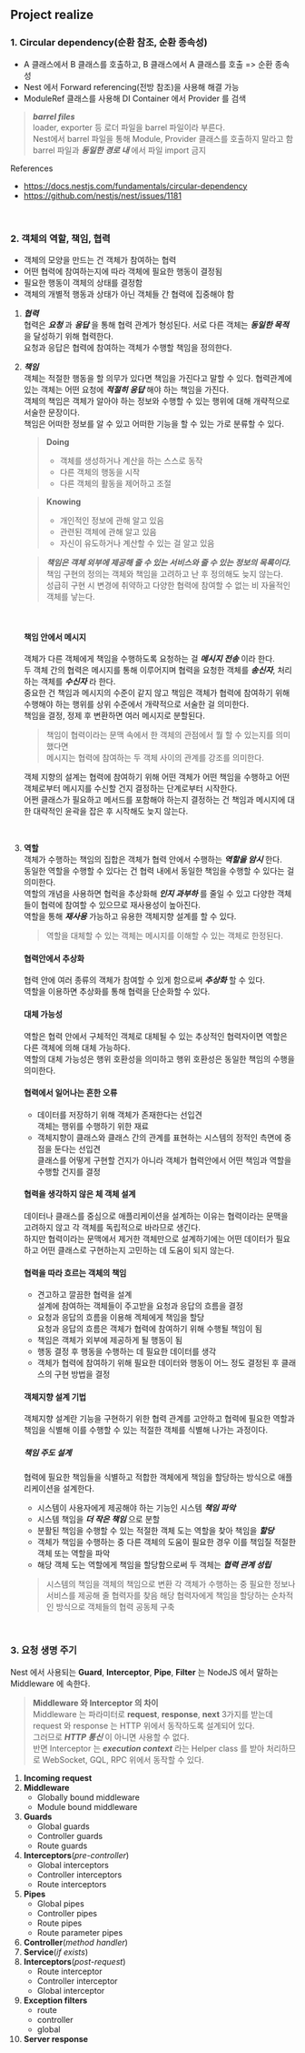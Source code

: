 ## Project realize
### 1. Circular dependency(순환 참조, 순환 종속성)
- A 클래스에서 B 클래스를 호출하고, B 클래스에서 A 클래스를 호출 => 순환 종속성
- Nest 에서 Forward referencing(전방 참조)을 사용해 해결 가능
- ModuleRef 클래스를 사용해 DI Container 에서 Provider 를 검색

> **_barrel files_**  
> loader, exporter 등 로더 파일을 barrel 파일이라 부른다.  
> Nest에서 barrel 파일을 통해 Module, Provider 클래스를 호출하지 말라고 함  
> barrel 파일과 **_동일한 경로 내_** 에서 파일 import 금지

References
- https://docs.nestjs.com/fundamentals/circular-dependency
- https://github.com/nestjs/nest/issues/1181  

<br>

### 2. 객체의 역할, 책임, 협력
- 객체의 모양을 만드는 건 객체가 참여하는 협력
- 어떤 협력에 참여하는지에 따라 객체에 필요한 행동이 결정됨
- 필요한 행동이 객체의 상태를 결정함
- 객체의 개별적 행동과 상태가 아닌 객체들 간 협력에 집중해야 함  
  

1. **_협력_**  
협력은 **_요청_** 과 **_응답_** 을 통해 협력 관계가 형성된다. 서로 다른 객체는 **_동일한 목적_** 을 달성하기 위해 협력한다.  
요청과 응답은 협력에 참여하는 객체가 수행할 책임을 정의한다.  
  

2. **_책임_**  
객체는 적절한 행동을 할 의무가 있다면 책임을 가진다고 말할 수 있다. 협력관계에 있는 객체는 어떤 요청에 **_적절히 응답_** 해야 하는 책임을 가진다.  
객체의 책임은 객체가 알아야 하는 정보와 수행할 수 있는 행위에 대해 개략적으로 서술한 문장이다.  
책임은 어떠한 정보를 알 수 있고 어떠한 기능을 할 수 있는 가로 분류할 수 있다.  
    > **Doing**  
    > - 객체를 생성하거나 계산을 하는 스스로 동작
    > - 다른 객체의 행동을 시작
    > - 다른 객체의 활동을 제어하고 조절  
    
    > **Knowing**
    > - 개인적인 정보에 관해 알고 있음
    > - 관련된 객체에 관해 알고 있음
    > - 자신이 유도하거나 계산할 수 있는 걸 알고 있음  
    
    > **_책임은 객체 외부에 제공해 줄 수 있는 서비스와 줄 수 있는 정보의 목록이다._**  
    책임 구현의 정의는 객체와 책임을 고려하고 난 후 정의해도 늦지 않는다.  
    성급히 구현 시 변경에 취약하고 다양한 협력에 참여할 수 없는 비 자율적인 객체를 낳는다.  
   
    <br>  
    
    #### 책임 안에서 메시지
    객체가 다른 객체에게 책임을 수행하도록 요청하는 걸 **_메시지 전송_** 이라 한다.  
    두 객체 간의 협력은 메시지를 통해 이루어지며 협력을 요청한 객체를 **_송신자_**, 처리하는 객체를 **_수신자_** 라 한다.  
    중요한 건 책임과 메시지의 수준이 같지 않고 책임은 객체가 협력에 참여하기 위해 수행해야 하는 행위를 상위 수준에서 개략적으로 서술한 걸 의미한다.  
    책임을 결정, 정제 후 변환하면 여러 메시지로 분할된다.  
    
    > 책임이 협력이라는 문맥 속에서 한 객체의 관점에서 뭘 할 수 있는지를 의미했다면  
    메시지는 협력에 참여하는 두 객체 사이의 관계를 강조를 의미한다.  
    
    객체 지향의 설계는 협력에 참여하기 위해 어떤 객체가 어떤 책임을 수행하고 어떤 객체로부터 메시지를 수신할 건지 결정하는 단계로부터 시작한다.  
    어쩐 클래스가 필요하고 메서드를 포함해야 하는지 결정하는 건 책임과 메시지에 대한 대략적인 윤곽을 잡은 후 시작해도 늦지 않는다.  

<br>

3. **역할**  
객체가 수행하는 책임의 집합은 객체가 협력 안에서 수행하는 **_역할을 암시_** 한다.  
동일한 역할을 수행할 수 있다는 건 협력 내에서 동일한 책임을 수행할 수 있다는 걸 의미한다.  
역할의 개념을 사용하면 협럭을 추상화해 **_인지 과부하_** 를 줄일 수 있고 다양한 객체들이 협력에 참여할 수 있으므로 재사용성이 높아진다.    
역할을 통해 **_재사용_** 가능하고 유용한 객체지향 설계를 할 수 있다.  

    > 역할을 대체할 수 있는 객체는 메시지를 이해할 수 있는 객체로 한정된다.  

    #### 협력안에서 추상화
    협력 안에 여러 종류의 객체가 참여할 수 있게 함으로써 **_추상화_** 할 수 있다.  
    역할을 이용하면 추상화를 통해 협력을 단순화할 수 있다.  

    #### 대체 가능성
    역할은 협력 안에서 구체적인 객체로 대체될 수 있는 추상적인 협력자이면 역할은 다른 객체에 의해 대체 가능하다.  
    역할의 대체 가능성은 행위 호환성을 의미하고 행위 호환성은 동일한 책임의 수행을 의미한다.  
  
    #### 협력에서 일어나는 흔한 오류
   - 데이터를 저장하기 위해 객체가 존재한다는 선입견  
       객체는 행위를 수행하기 위한 재료
   - 객체지향이 클래스와 클래스 간의 관계를 표현하는 시스템의 정적인 측면에 중점을 둔다는 선입견  
     클래스를 어떻게 구현할 건지가 아니라 객체가 협력안에서 어떤 책임과 역할을 수행할 건지를 결정  
  
    #### 협력을 생각하지 않은 체 객체 설계
    데이터나 클래스를 중심으로 애플리케이션을 설계하는 이유는 협력이라는 문맥을 고려하지 않고 각 객체를 독립적으로 바라므로 생긴다.  
    하지만 협력이라는 문맥에서 제거한 객체만으로 설계하기에는 어떤 데이터가 필요하고 어떤 클래스로 구현하는지 고민하는 데 도움이 되지 않는다.  
  
    #### 협력을 따라 흐르는 객체의 책임
   - 견고하고 깔끔한 협력을 설계  
   설계에 참여하는 객체들이 주고받을 요청과 응답의 흐름을 결정
   - 요청과 응답의 흐름을 이용해 겍체에게 책임을 할당  
   요청과 응답의 흐름은 객체가 협력에 참여하기 위해 수행될 책임이 됨  
   - 책임은 객체가 외부에 제공하게 될 행동이 됨  
   - 행동 결정 후 행동을 수행하는 데 필요한 데이터를 생각
    - 객체가 협력에 참여하기 위해 필요한 데이터와 행동이 어느 정도 결정된 후 클래스의 구현 방법을 결정  

    #### 객체지향 설계 기법
    객체지향 설계란 기능을 구현하기 위한 협력 관계를 고안하고 협력에 필요한 역할과 책임을 식별해 이를 수행할 수 있는 적절한 객체를 식별해 나가는 과정이다.  
      
    ##### 책임 주도 설계
    협력에 필요한 책임들을 식별하고 적합한 객체에게 책임을 할당하는 방식으로 애플리케이션을 설계한다.  
   - 시스템이 사용자에게 제공해야 하는 기능인 시스템 **_책임 파악_**
   - 시스템 책임을 **_더 작은 책임_** 으로 분할
   - 분활된 책임을 수행할 수 있는 적절한 객체 도는 역할을 찾아 책임을 **_할당_**
   - 객체가 책임을 수행하는 중 다른 객체의 도움이 필요한 경우 이를 책임질 적절한 객체 또는 역할을 파악
   - 해당 객체 도는 역할에게 책임을 할당함으로써 두 객체는 **_협력 관계 성립_**  

    > 시스템의 책임을 객체의 책임으로 변환
    > 각 객체가 수행하는 중 필요한 정보나 서비스를 제공해 줄 협력자를 찾음
    > 해당 협력자에게 책임을 할당하는 순차적인 방식으로 객체들의 협력 공동체 구축

<br>

### 3. 요청 생명 주기
Nest 에서 사용되는 **Guard**, **Interceptor**, **Pipe**, **Filter** 는 NodeJS 에서 말하는 Middleware 에 속한다.  
> **Middleware 와 Interceptor 의 차이**  
> Middleware 는 파라미터로 **request**, **response**, **next** 3가지를 받는데 request 와 response 는 HTTP 위에서 동작하도록 설계되어 있다.  
> 그러므로 **_HTTP 통신_** 이 아니면 사용할 수 없다.  
> 반면 Interceptor 는 **_execution context_** 라는 Helper class 를 받아 처리하므로 WebSocket, GQL, RPC 위에서 동작할 수 있다.

1. **Incoming request**  
2. **Middleware**
    - Globally bound middleware
    - Module bound middleware
3. **Guards**
    - Global guards
    - Controller guards
    - Route guards
4. **Interceptors**(_pre-controller_)
   - Global interceptors
   - Controller interceptors
   - Route interceptors
5. **Pipes**
    - Global pipes
    - Controller pipes
    - Route pipes
    - Route parameter pipes
6. **Controller**(_method handler_)
7. **Service**(_if exists_)
8. **Interceptors**(_post-request_)
   - Route interceptor
   - Controller interceptor
   - Global interceptor
9. **Exception filters**
    - route
    - controller
    - global
10. **Server response**


